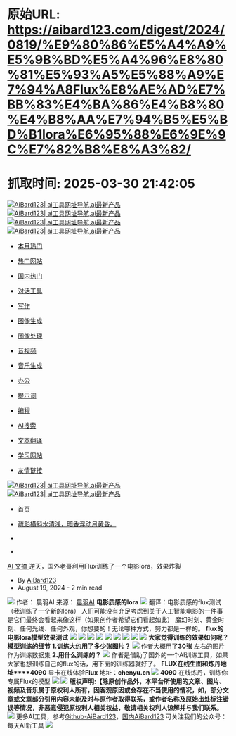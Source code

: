 # 原始URL: https://aibard123.com/digest/2024/0819/%E9%80%86%E5%A4%A9%E5%9B%BD%E5%A4%96%E8%80%81%E5%93%A5%E5%88%A9%E7%94%A8Flux%E8%AE%AD%E7%BB%83%E4%BA%86%E4%B8%80%E4%B8%AA%E7%94%B5%E5%BD%B1lora%E6%95%88%E6%9E%9C%E7%82%B8%E8%A3%82/

# 抓取时间: 2025-03-30 21:42:05

[ ![AiBard123| ai工具网址导航,ai最新产品](https://aibard123.com/assets/images/bt8-expand-light.png) ![AiBard123| ai工具网址导航,ai最新产品](https://aibard123.com/assets/images/bt8-expand-dark.png) ](https://aibard123.com/) [ ![AiBard123| ai工具网址导航,ai最新产品](https://aibard123.com/assets/images/bt.png) ![AiBard123| ai工具网址导航,ai最新产品](https://aibard123.com/assets/images/bt.png) ](https://aibard123.com/)
  * [ 本月热门 ](https://aibard123.com/#00834a9dd147b04c5d53d4368cdb0b57)
  * [ 热门网站 ](https://aibard123.com/#db0311e7ecfedd24d157f0ceb4a0897f)
  * [ 国内热门 ](https://aibard123.com/#21b5cbb2c769010fec3ce029a5f8a4a3)
  * [ 对话工具 ](https://aibard123.com/#8310718935e8ec25ce0350de01e3f7dc)
  * [ 写作 ](https://aibard123.com/#d58e850d9115797306c2edf61ac6ddd8)
  * [ 图像生成 ](https://aibard123.com/#2a7418a5f8f1ca4e054364a9300657df)
  * [ 图像处理 ](https://aibard123.com/#7808a68ee1b34dab43011429a12de19e)
  * [ 音视频 ](https://aibard123.com/#6729afc51f5ac49a828812fa0eb0c82f)
  * [ 音乐生成 ](https://aibard123.com/#e5ce844860451fff3faf3d8f8894971d)
  * [ 办公 ](https://aibard123.com/#db53804b7d726967c58fcc8c9ca03d27)
  * [ 提示词 ](https://aibard123.com/#47b7af9547e034d28fe6f6d439968ac8)
  * [ 编程 ](https://aibard123.com/#41282bf95e43c64d579757573a03cdde)
  * [ AI搜索 ](https://aibard123.com/#fd71852fd52d5e18ef4f9a252f1eac58)
  * [ 文本翻译 ](https://aibard123.com/#81b1637fbe47625dbdf2094acd3b6683)
  * [ 学习网站 ](https://aibard123.com/#2e9ba3fa6e1ed0e9311b3e97f97f9a40)


  * [ 友情链接 ](https://aibard123.com/digest/2024/0819/%E9%80%86%E5%A4%A9%E5%9B%BD%E5%A4%96%E8%80%81%E5%93%A5%E5%88%A9%E7%94%A8Flux%E8%AE%AD%E7%BB%83%E4%BA%86%E4%B8%80%E4%B8%AA%E7%94%B5%E5%BD%B1lora%E6%95%88%E6%9E%9C%E7%82%B8%E8%A3%82/#friendlink)


[ ![AiBard123| ai工具网址导航,ai最新产品](https://aibard123.com/assets/images/bt.png) ![AiBard123| ai工具网址导航,ai最新产品](https://aibard123.com/assets/images/bt.png) ](https://aibard123.com/digest/2024/0819/%E9%80%86%E5%A4%A9%E5%9B%BD%E5%A4%96%E8%80%81%E5%93%A5%E5%88%A9%E7%94%A8Flux%E8%AE%AD%E7%BB%83%E4%BA%86%E4%B8%80%E4%B8%AA%E7%94%B5%E5%BD%B1lora%E6%95%88%E6%9E%9C%E7%82%B8%E8%A3%82/ "AiBard123| ai工具网址导航,ai最新产品")
  * [ 首页 ](https://aibard123.com/)


  * [疏影横斜水清浅，暗香浮动月黄昏。](https://aibard123.com/digest/2024/0819/%E9%80%86%E5%A4%A9%E5%9B%BD%E5%A4%96%E8%80%81%E5%93%A5%E5%88%A9%E7%94%A8Flux%E8%AE%AD%E7%BB%83%E4%BA%86%E4%B8%80%E4%B8%AA%E7%94%B5%E5%BD%B1lora%E6%95%88%E6%9E%9C%E7%82%B8%E8%A3%82/)
  * [](javascript:)
  * [](javascript:)


[ AI 文摘 ](https://aibard123.com/digest/)
逆天，国外老哥利用Flux训练了一个电影lora，效果炸裂
  * By [AiBard123](https://aibard123.com/about)
  * August 19, 2024 - 2 min read 


![](https://api.allorigins.win/raw?url=https://mmbiz.qpic.cn/sz_mmbiz_jpg/7fVS4NSyD35gu9LONn0FHS6bOtc7qgdvC5DdVC6O2oRcNR6qVgo53hoXFibiaCkqdgJjdKGjOhjHUcPOgibWcjDNg/640?wx_fmt=jpeg&from=appmsg)
作者： 晨羽AI 来源： [晨羽AI](https://mp.weixin.qq.com/s/0tyEMfiuppCSl7VK44G7IQ)
**电影质感的lora**
![](https://api.allorigins.win/raw?url=https://mmbiz.qpic.cn/sz_mmbiz_png/7fVS4NSyD35gu9LONn0FHS6bOtc7qgdvUiaZuPhicnos5jtEKbklurwJ3U6GYSKjlWMSAVfxibCkWgiaFM5J9gwq9g/640?wx_fmt=png&from=appmsg)
翻译：电影质感的flux测试
（我训练了一个新的lora）
人们可能没有充足考虑到关于人工智能电影的一件事是它们最终会看起来像这样（如果创作者希望它们看起如此）
魔幻时刻、黄金时刻、任何光线、任何外观，你想要的！无论哪种方式，努力都是一样的。
**flux的电影lora模型效果测试**
![](https://api.allorigins.win/raw?url=https://mmbiz.qpic.cn/sz_mmbiz_jpg/7fVS4NSyD35gu9LONn0FHS6bOtc7qgdv9tXibOkdSEa3d8MLJD7QAibdwl61niad5cmEfcav3u4IC3A9jMef6RKJQ/640?wx_fmt=jpeg&from=appmsg)
![](https://api.allorigins.win/raw?url=https://mmbiz.qpic.cn/sz_mmbiz_jpg/7fVS4NSyD35gu9LONn0FHS6bOtc7qgdvF5pjwhD3OShbrOZ1ZmWiamkGPyGVaHZ8SWdCwy36u9X2c2X9tO9FdGA/640?wx_fmt=jpeg&from=appmsg)
![](https://api.allorigins.win/raw?url=https://mmbiz.qpic.cn/sz_mmbiz_jpg/7fVS4NSyD35gu9LONn0FHS6bOtc7qgdvWPebBvBdNXD3iaribXAOLn46W9uFsibXwYqgu0j2uTOIdooFtqbTAwKibw/640?wx_fmt=jpeg&from=appmsg)
![](https://api.allorigins.win/raw?url=https://mmbiz.qpic.cn/sz_mmbiz_jpg/7fVS4NSyD35gu9LONn0FHS6bOtc7qgdvHvaOesxfnAzqMkYFGJanY8ic8OdTDVAfWgRSFEkeFHyHJN1AbKiavnBw/640?wx_fmt=jpeg&from=appmsg)
![](https://api.allorigins.win/raw?url=https://mmbiz.qpic.cn/sz_mmbiz_jpg/7fVS4NSyD35gu9LONn0FHS6bOtc7qgdvic0ka7qlAz1vvZuw4DTn15Z4DKxaGMJUkh0icgHTNwQIEJJ7deOHUfuQ/640?wx_fmt=jpeg&from=appmsg)
![](https://api.allorigins.win/raw?url=https://mmbiz.qpic.cn/sz_mmbiz_jpg/7fVS4NSyD35gu9LONn0FHS6bOtc7qgdvEcZ6yJkWja9iaJmoZYyhic95luuXtx1BuQRJsuFXEatT1ERbvYrZDGibg/640?wx_fmt=jpeg&from=appmsg)
![](https://api.allorigins.win/raw?url=https://mmbiz.qpic.cn/sz_mmbiz_jpg/7fVS4NSyD35gu9LONn0FHS6bOtc7qgdvabfY98vpL64RvQYCOswfEuDQmfFzNCD51zIPpIc38zranhAJ7rTMaA/640?wx_fmt=jpeg&from=appmsg)
![](https://api.allorigins.win/raw?url=https://mmbiz.qpic.cn/sz_mmbiz_jpg/7fVS4NSyD35gu9LONn0FHS6bOtc7qgdvC5DdVC6O2oRcNR6qVgo53hoXFibiaCkqdgJjdKGjOhjHUcPOgibWcjDNg/640?wx_fmt=jpeg&from=appmsg)
![](https://api.allorigins.win/raw?url=https://mmbiz.qpic.cn/sz_mmbiz_jpg/7fVS4NSyD35gu9LONn0FHS6bOtc7qgdvsANdVj2UHr4pdGLFjWSM4ARHibxTcCSOBXO7KtEJTKc3MUeyLOHwpfA/640?wx_fmt=jpeg&from=appmsg)
**大家觉得训练的效果如何呢？**
**模型训练的细节**
**1.训练大约用了多少张图片？**
![](https://api.allorigins.win/raw?url=https://mmbiz.qpic.cn/sz_mmbiz_jpg/7fVS4NSyD35gu9LONn0FHS6bOtc7qgdvxL6WzsTkFUdAgnhzuS4djO4Tt7Wx9ibMostpdC4ZTCQ89LAP8IGYWyw/640?wx_fmt=jpeg)
作者大概用了**30张** 左右的图片作为训练数据集
**2.用什么训练的？**
![](https://api.allorigins.win/raw?url=https://mmbiz.qpic.cn/sz_mmbiz_png/7fVS4NSyD35gu9LONn0FHS6bOtc7qgdvqQaCp9HGq4yQjQSONpWtQvaayhxLafHpWuHIT0AzJ5L3hGDibkbMH0g/640?wx_fmt=png&from=appmsg)
作者是借助了国外的一个AI训练工具，如果大家也想训练自己的flux的话，用下面的训练器就好了。
**FLUX在线生图和炼丹地址****4090** 显卡在线体验**Flux** 地址：**chenyu.cn**
![](https://api.allorigins.win/raw?url=https://mmbiz.qpic.cn/sz_mmbiz_png/7fVS4NSyD34qHv3TouibjRYWyz4oMVz4eeQuWjSN0HNnXUSl0UPzvLsdLYM2NuWtavPbJrw1aZCzdSyKk3Zf97Q/640?wx_fmt=png&from=appmsg)
**4090** 在线炼丹，训练你专属Flux的模型
![](https://api.allorigins.win/raw?url=https://mmbiz.qpic.cn/sz_mmbiz_png/7fVS4NSyD34qHv3TouibjRYWyz4oMVz4eZHKA7IHgIibVGmGiaTtJWrrksaibS1Iic08BDjASMu4DiadWRNYPCwFZmsA/640?wx_fmt=png&from=appmsg)
![](https://api.allorigins.win/raw?url=https://mmbiz.qpic.cn/sz_mmbiz_jpg/7fVS4NSyD35gu9LONn0FHS6bOtc7qgdvJia0TCdlZmswMOP2TSNZBRSFdAxmpQVyyJ227Vjia7XlzUCBQnPUibTvw/640?wx_fmt=jpeg&from=appmsg)
**版权声明:【除原创作品外，本平台所使用的文章、图片、视频及音乐属于原权利人所有，因客观原因或会存在不当使用的情况，如，部分文章或文章部分引用内容未能及时与原作者取得联系，或作者名称及原始出处标注错误等情况，非恶意侵犯原权利人相关权益，敬请相关权利人谅解并与我们联系。**
![](https://api.allorigins.win/raw?url=https://mmbiz.qpic.cn/mmbiz_png/6ncdglEPibyawkNMKzuc0px4HGEYCu2SkiagS1JVMAqb5icTQG58nGt1icMhTNzEmZKibcwxBAB7tcuLOMoriazmfKsg/640?wx_fmt=png&from=appmsg)
更多AI工具，参考[Github-AiBard123](https://aibard123.com/)，[国内AiBard123](https://aibard123.com/)
可关注我们的公众号：每天AI新工具 
![](https://aibard123.com/images/aitools/2024/03/qrcode_for_gh_dde1b429630d_258.jpg)
